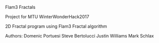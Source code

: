 Flam3 Fractals

Project for MTU WinterWonderHack2017

2D Fractal program using Flam3 Fractal algorithm

Authors:
Domenic Portuesi
Steve Bertolucci 
Justin Williams
Mark Schlax